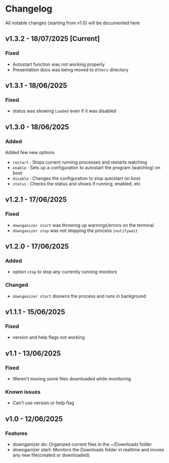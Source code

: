 # Changelog

All notable changes (starting from v1.0) will be documented here

<!-- options to add in the file: 
- Added
- Changed
- Depricated
- Removed
- Fixed
- Security -->

## v1.3.2 - 18/07/2025 [Current]

### Fixed

- Autostart function was not working properly
- Presentation docs was being moved to `Others` directory 

## v1.3.1 - 18/06/2025

### Fixed

- status was showing `Loaded` even if it was disabled

## v1.3.0 - 18/06/2025

### Added

Added few new options

- `restart` : Stops current running processes and restarts watching
- `enable` : Sets up a configuration to autostart the program (watching) on boot
- `disable` : Changes the configuration to stop autostart on boot
- `status` : Checks the status and shows if running, enabled, etc

## v1.2.1 - 17/06/2025

### Fixed

- `downganizer start` was throwing up warnings/errors on the terminal
- `downganizer stop` was not stopping the process `inotifywait`

## v1.2.0 - 17/06/2025

### Added

- option `stop` to stop any currently running monitors

### Changed

- `downganizer start` disowns the process and runs in background

## v1.1.1 - 15/06/2025

### Fixed

- version and help flags not working

## v1.1 - 13/06/2025

### Fixed

- Weren't moving some files downloaded while monitoring

### Known issues
    
- Can't use version or help flag

## v1.0 - 12/06/2025

### Features

- downganizer do: Organized current files in the ~/Downloads folder
- downganizer start: Monitors the Downloads folder in realtime and moves any new file(created or downloaded).